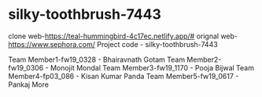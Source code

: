 # silky-toothbrush-7443

clone web-https://teal-hummingbird-4c17ec.netlify.app/#
orignal web- https://www.sephora.com/
Project code -  silky-toothbrush-7443

Team Member1-fw19_0328 - Bhairavnath Gotam
Team Member2-fw19_0306 - Monojit Mondal
Team Member3-fw19_1170 - Pooja Bijwal
Team Member4-fp03_086 - Kisan Kumar Panda
Team Member5-fw19_0617 - Pankaj More
